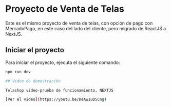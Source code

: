 # Proyecto de Venta de Telas

Este es el mismo proyecto de venta de telas, con opción de pago con MercadoPago, en este caso del lado del cliente, pero migrado de ReactJS a NextJS.

## Iniciar el proyecto

Para iniciar el proyecto, ejecuta el siguiente comando:

```sh
npm run dev

## Video de demostración

Telashop video-prueba de funcionamiento, NEXTJS

[Ver el video](https://youtu.be/DeAw1uD5Cng)

